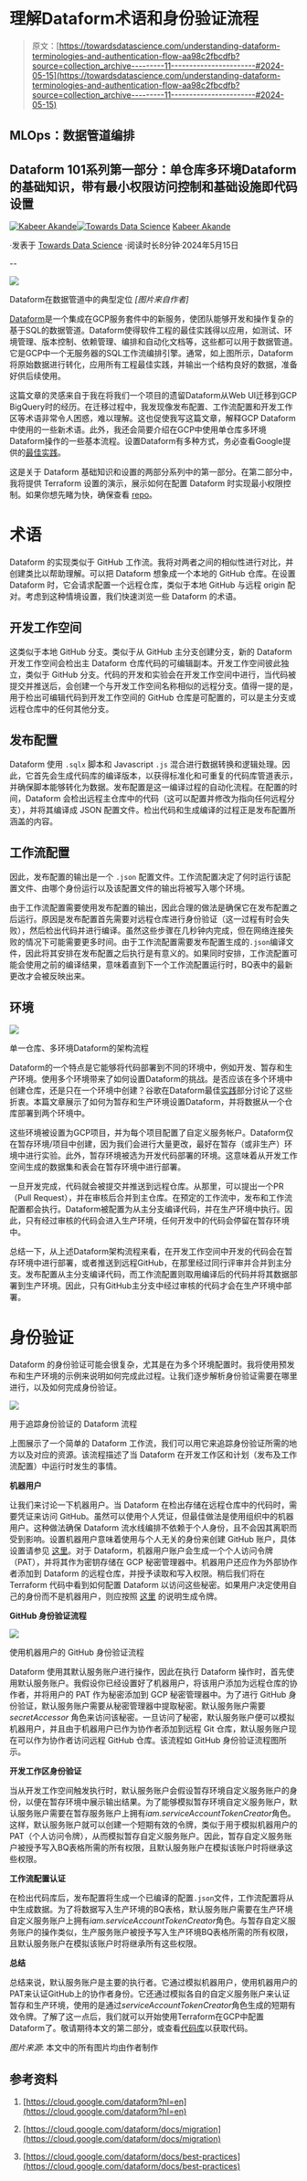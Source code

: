 # 理解Dataform术语和身份验证流程

> 原文：[https://towardsdatascience.com/understanding-dataform-terminologies-and-authentication-flow-aa98c2fbcdfb?source=collection_archive---------11-----------------------#2024-05-15](https://towardsdatascience.com/understanding-dataform-terminologies-and-authentication-flow-aa98c2fbcdfb?source=collection_archive---------11-----------------------#2024-05-15)

## MLOps：数据管道编排

## Dataform 101系列第一部分：单仓库多环境Dataform的基础知识，带有最小权限访问控制和基础设施即代码设置

[](https://koakande.medium.com/?source=post_page---byline--aa98c2fbcdfb--------------------------------)[![Kabeer Akande](../Images/5e1f083e75741690ae27b00d1e5f1dd3.png)](https://koakande.medium.com/?source=post_page---byline--aa98c2fbcdfb--------------------------------)[](https://towardsdatascience.com/?source=post_page---byline--aa98c2fbcdfb--------------------------------)[![Towards Data Science](../Images/a6ff2676ffcc0c7aad8aaf1d79379785.png)](https://towardsdatascience.com/?source=post_page---byline--aa98c2fbcdfb--------------------------------) [Kabeer Akande](https://koakande.medium.com/?source=post_page---byline--aa98c2fbcdfb--------------------------------)

·发表于 [Towards Data Science](https://towardsdatascience.com/?source=post_page---byline--aa98c2fbcdfb--------------------------------) ·阅读时长8分钟·2024年5月15日

--

![](../Images/086397a760f9b97d80411a839a05f989.png)

Dataform在数据管道中的典型定位 *[图片来自作者]*

[Dataform](https://cloud.google.com/dataform?hl=en)是一个集成在GCP服务套件中的新服务，使团队能够开发和操作复杂的基于SQL的数据管道。Dataform使得软件工程的最佳实践得以应用，如测试、环境管理、版本控制、依赖管理、编排和自动化文档等，这些都可以用于数据管道。它是GCP中一个无服务器的SQL工作流编排引擎。通常，如上图所示，Dataform将原始数据进行转化，应用所有工程最佳实践，并输出一个结构良好的数据，准备好供后续使用。

这篇文章的灵感来自于我在将我们一个项目的遗留Dataform从Web UI迁移到GCP BigQuery时的经历。在迁移过程中，我发现像发布配置、工作流配置和开发工作区等术语非常令人困惑，难以理解。这也促使我写这篇文章，解释GCP Dataform中使用的一些新术语。此外，我还会简要介绍在GCP中使用单仓库多环境Dataform操作的一些基本流程。设置Dataform有多种方式，务必查看Google提供的[最佳实践](https://cloud.google.com/dataform/docs/best-practices)。

这是关于 Dataform 基础知识和设置的两部分系列中的第一部分。在第二部分中，我将提供 Terraform 设置的演示，展示如何在配置 Dataform 时实现最小权限控制。如果你想先睹为快，确保查看 [repo](https://github.com/kbakande/terraforming-dataform)。

# 术语

Dataform 的实现类似于 GitHub 工作流。我将对两者之间的相似性进行对比，并创建类比以帮助理解。可以把 Dataform 想象成一个本地的 GitHub 仓库。在设置 Dataform 时，它会请求配置一个远程仓库，类似于本地 GitHub 与远程 origin 配对。考虑到这种情境设置，我们快速浏览一些 Dataform 的术语。

## 开发工作空间

这类似于本地 GitHub 分支。类似于从 GitHub 主分支创建分支，新的 Dataform 开发工作空间会检出主 Dataform 仓库代码的可编辑副本。开发工作空间彼此独立，类似于 GitHub 分支。代码的开发和实验会在开发工作空间中进行，当代码被提交并推送后，会创建一个与开发工作空间名称相似的远程分支。值得一提的是，用于检出可编辑代码到开发工作空间的 GitHub 仓库是可配置的，可以是主分支或远程仓库中的任何其他分支。

## 发布配置

Dataform 使用 `.sqlx` 脚本和 Javascript `.js` 混合进行数据转换和逻辑处理。因此，它首先会生成代码库的编译版本，以获得标准化和可重复的代码库管道表示，并确保脚本能够转化为数据。发布配置是这一编译过程的自动化流程。在配置的时间，Dataform 会检出远程主仓库中的代码（这可以配置并修改为指向任何远程分支），并将其编译成 JSON 配置文件。检出代码和生成编译的过程正是发布配置所涵盖的内容。

## 工作流配置

因此，发布配置的输出是一个 `.json` 配置文件。工作流配置决定了何时运行该配置文件、由哪个身份运行以及该配置文件的输出将被写入哪个环境。

由于工作流配置需要使用发布配置的输出，因此合理的做法是确保它在发布配置之后运行。原因是发布配置首先需要对远程仓库进行身份验证（这一过程有时会失败），然后检出代码并进行编译。虽然这些步骤在几秒钟内完成，但在网络连接失败的情况下可能需要更多时间。由于工作流配置需要发布配置生成的`.json`编译文件，因此将其安排在发布配置之后执行是有意义的。如果同时安排，工作流配置可能会使用之前的编译结果，意味着直到下一个工作流配置运行时，BQ表中的最新更改才会被反映出来。

## 环境

![](../Images/0c7a26009baa8f1952328168bac79c50.png)

单一仓库、多环境Dataform的架构流程

Dataform的一个特点是它能够将代码部署到不同的环境中，例如开发、暂存和生产环境。使用多个环境带来了如何设置Dataform的挑战。是否应该在多个环境中创建仓库，还是只在一个环境中创建？谷歌在Dataform最佳[实践](https://cloud.google.com/dataform/docs/best-practices)部分讨论了这些折衷。本篇文章展示了如何为暂存和生产环境设置Dataform，并将数据从一个仓库部署到两个环境中。

这些环境被设置为GCP项目，并为每个项目配置了自定义服务帐户。Dataform仅在暂存环境/项目中创建，因为我们会进行大量更改，最好在暂存（或非生产）环境中进行实验。此外，暂存环境被选为开发代码部署的环境。这意味着从开发工作空间生成的数据集和表会在暂存环境中进行部署。

一旦开发完成，代码就会被提交并推送到远程仓库。从那里，可以提出一个PR（Pull Request），并在审核后合并到主仓库。在预定的工作流中，发布和工作流配置都会执行。Dataform被配置为从主分支编译代码，并在生产环境中执行。因此，只有经过审核的代码会进入生产环境，任何开发中的代码会停留在暂存环境中。

总结一下，从上述Dataform架构流程来看，在开发工作空间中开发的代码会在暂存环境中进行部署，或者推送到远程GitHub，在那里经过同行评审并合并到主分支。发布配置从主分支编译代码，而工作流配置则取用编译后的代码并将其数据部署到生产环境。因此，只有GitHub主分支中经过审核的代码才会在生产环境中部署。

# 身份验证

Dataform 的身份验证可能会很复杂，尤其是在为多个环境配置时。我将使用预发布和生产环境的示例来说明如何完成此过程。让我们逐步解析身份验证需要在哪里进行，以及如何完成身份验证。

![](../Images/e69235544bfe4ac5096098a5cd028f03.png)

用于追踪身份验证的 Dataform 流程

上图展示了一个简单的 Dataform 工作流，我们可以用它来追踪身份验证所需的地方以及对应的资源。该流程描述了当 Dataform 在开发工作区和计划（发布及工作流配置）中运行时发生的事情。

**机器用户**

让我们来讨论一下机器用户。当 Dataform 在检出存储在远程仓库中的代码时，需要凭证来访问 GitHub。虽然可以使用个人凭证，但最佳做法是使用组织中的机器用户。这种做法确保 Dataform 流水线编排不依赖于个人身份，且不会因其离职而受到影响。设置机器用户意味着使用与个人无关的身份来创建 GitHub 账户，具体设置请参见 [这里](https://docs.github.com/en/authentication/connecting-to-github-with-ssh/managing-deploy-keys#machine-users)。对于 Dataform，机器用户账户会生成一个个人访问令牌（PAT），并将其作为密钥存储在 GCP 秘密管理器中。机器用户还应作为外部协作者添加到 Dataform 的远程仓库，并授予读取和写入权限。稍后我们将在 Terraform 代码中看到如何配置 Dataform 以访问这些秘密。如果用户决定使用自己的身份而不是机器用户，则应按照 [这里](https://cloud.google.com/dataform/docs/connect-repository#:~:text=You%20can%20authenticate%20GitHub%20and,on%20behalf%20of%20the%20developers.) 的说明生成令牌。

**GitHub 身份验证流程**

![](../Images/60723122dd91404c3301ccf121abfaf4.png)

使用机器用户的 GitHub 身份验证流程

Dataform 使用其默认服务账户进行操作，因此在执行 Dataform 操作时，首先使用默认服务账户。我假设你已经设置好了机器用户，将该用户添加为远程仓库的协作者，并将用户的 PAT 作为秘密添加到 GCP 秘密管理器中。为了进行 GitHub 身份验证，默认服务账户需要从秘密管理器中提取秘密。默认服务账户需要 *secretAccessor* 角色来访问该秘密。一旦访问了秘密，默认服务账户便可以模拟机器用户，并且由于机器用户已作为协作者添加到远程 Git 仓库，默认服务账户现在可以作为协作者访问远程 GitHub 仓库。该流程如 GitHub 身份验证流程图所示。

**开发工作区身份验证**

当从开发工作空间触发执行时，默认服务账户会假设暂存环境自定义服务账户的身份，以便在暂存环境中展示输出结果。为了能够模拟暂存环境自定义服务账户，默认服务账户需要在暂存服务账户上拥有*iam.serviceAccountTokenCreator*角色。这样，默认服务账户就可以创建一个短期有效的令牌，类似于用于模拟机器用户的PAT（个人访问令牌），从而模拟暂存自定义服务账户。因此，暂存自定义服务账户被授予写入BQ表格所需的所有权限，且默认服务账户在模拟该账户时将继承这些权限。

**工作流配置认证**

在检出代码库后，发布配置将生成一个已编译的配置`.json`文件，工作流配置将从中生成数据。为了将数据写入生产环境的BQ表格，默认服务账户需要在生产环境自定义服务账户上拥有*iam.serviceAccountTokenCreator*角色。与暂存自定义服务账户的操作类似，生产服务账户被授予写入生产环境BQ表格所需的所有权限，且默认服务账户在模拟该账户时将继承所有这些权限。

**总结**

总结来说，默认服务账户是主要的执行者。它通过模拟机器用户，使用机器用户的PAT来认证GitHub上的协作者身份。它还通过模拟各自的自定义服务账户来认证暂存和生产环境，使用的是通过*serviceAccountTokenCreator*角色生成的短期有效令牌。了解了这一点后，我们就可以开始使用Terraform在GCP中配置Dataform了。敬请期待本文的第二部分，或查看[代码库](https://github.com/kbakande/terraforming-dataform)以获取代码。

*图片来源*: 本文中的所有图片均由作者制作

## 参考资料

1.  [https://cloud.google.com/dataform?hl=en](https://cloud.google.com/dataform?hl=en)

1.  [https://cloud.google.com/dataform/docs/migration](https://cloud.google.com/dataform/docs/migration)

1.  [https://cloud.google.com/dataform/docs/best-practices](https://cloud.google.com/dataform/docs/best-practices)
